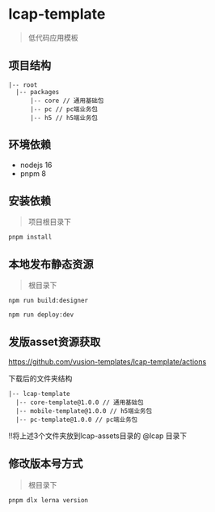 # lcap-template
> 低代码应用模板

## 项目结构
```
|-- root
  |-- packages
      |-- core // 通用基础包
      |-- pc // pc端业务包
      |-- h5 // h5端业务包
```

## 环境依赖
- nodejs 16
- pnpm 8

## 安装依赖
> 项目根目录下
```
pnpm install
```

## 本地发布静态资源
> 根目录下
```
npm run build:designer

npm run deploy:dev
```

## 发版asset资源获取

https://github.com/vusion-templates/lcap-template/actions

下载后的文件夹结构
```
|-- lcap-template
  |-- core-template@1.0.0 // 通用基础包
  |-- mobile-template@1.0.0 // h5端业务包
  |-- pc-template@1.0.0 // pc端业务包
```

‼️将上述3个文件夹放到lcap-assets目录的 @lcap 目录下

## 修改版本号方式
> 根目录下
```
pnpm dlx lerna version
```
